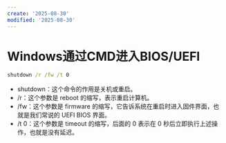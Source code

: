 ```yaml
---
create: '2025-08-30'
modified: '2025-08-30'
---
```


# Windows通过CMD进入BIOS/UEFI

```cmd
shutdown /r /fw /t 0
```

* shutdown：这个命令的作用是关机或重启。 
* /r：这个参数是 reboot 的缩写，表示重启计算机。 
* /fw：这个参数是 firmware 的缩写，它告诉系统在重启时进入固件界面，也就是我们常说的 UEFI BIOS 界面。 
* /t 0：这个参数是 timeout 的缩写，后面的 0 表示在 0 秒后立即执行上述操作，也就是没有延迟。